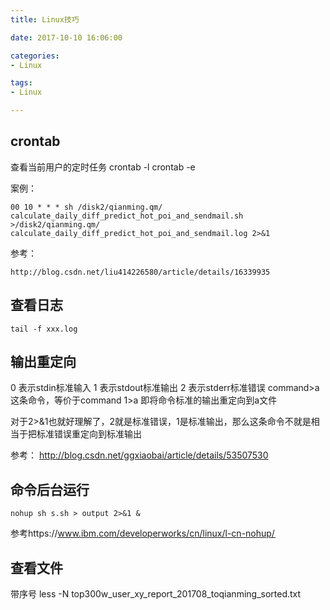 ```yaml
---
title: Linux技巧

date: 2017-10-10 16:06:00

categories:
- Linux

tags:
- Linux

---
```


## crontab

查看当前用户的定时任务
crontab -l
crontab -e

案例：

	00 10 * * * sh /disk2/qianming.qm/
	calculate_daily_diff_predict_hot_poi_and_sendmail.sh >/disk2/qianming.qm/
	calculate_daily_diff_predict_hot_poi_and_sendmail.log 2>&1

参考：
	
	http://blog.csdn.net/liu414226580/article/details/16339935

## 查看日志

	tail -f xxx.log

## 输出重定向

0 表示stdin标准输入
1 表示stdout标准输出
2 表示stderr标准错误
command>a 这条命令，等价于command 1>a
即将命令标准的输出重定向到a文件

对于2>&1也就好理解了，2就是标准错误，1是标准输出，那么这条命令不就是相当于把标准错误重定向到标准输出

参考：
http://blog.csdn.net/ggxiaobai/article/details/53507530

## 命令后台运行

	nohup sh s.sh > output 2>&1 &

参考https://www.ibm.com/developerworks/cn/linux/l-cn-nohup/ 

## 查看文件

带序号
less -N top300w_user_xy_report_201708_toqianming_sorted.txt